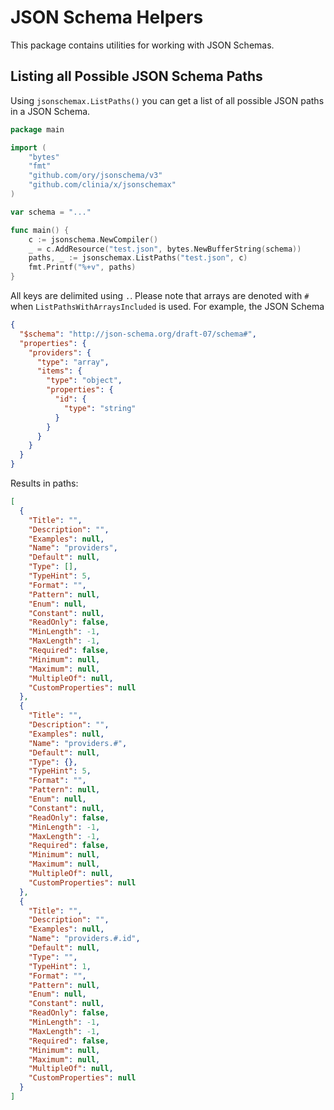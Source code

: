 # JSON Schema Helpers

This package contains utilities for working with JSON Schemas.

## Listing all Possible JSON Schema Paths

Using `jsonschemax.ListPaths()` you can get a list of all possible JSON paths in
a JSON Schema.

```go
package main

import (
	"bytes"
	"fmt"
	"github.com/ory/jsonschema/v3"
	"github.com/clinia/x/jsonschemax"
)

var schema = "..."

func main() {
	c := jsonschema.NewCompiler()
	_ = c.AddResource("test.json", bytes.NewBufferString(schema))
	paths, _ := jsonschemax.ListPaths("test.json", c)
	fmt.Printf("%+v", paths)
}
```

All keys are delimited using `.`. Please note that arrays are denoted with `#`
when `ListPathsWithArraysIncluded` is used. For example, the JSON Schema

```json
{
  "$schema": "http://json-schema.org/draft-07/schema#",
  "properties": {
    "providers": {
      "type": "array",
      "items": {
        "type": "object",
        "properties": {
          "id": {
            "type": "string"
          }
        }
      }
    }
  }
}
```

Results in paths:

```json
[
  {
    "Title": "",
    "Description": "",
    "Examples": null,
    "Name": "providers",
    "Default": null,
    "Type": [],
    "TypeHint": 5,
    "Format": "",
    "Pattern": null,
    "Enum": null,
    "Constant": null,
    "ReadOnly": false,
    "MinLength": -1,
    "MaxLength": -1,
    "Required": false,
    "Minimum": null,
    "Maximum": null,
    "MultipleOf": null,
    "CustomProperties": null
  },
  {
    "Title": "",
    "Description": "",
    "Examples": null,
    "Name": "providers.#",
    "Default": null,
    "Type": {},
    "TypeHint": 5,
    "Format": "",
    "Pattern": null,
    "Enum": null,
    "Constant": null,
    "ReadOnly": false,
    "MinLength": -1,
    "MaxLength": -1,
    "Required": false,
    "Minimum": null,
    "Maximum": null,
    "MultipleOf": null,
    "CustomProperties": null
  },
  {
    "Title": "",
    "Description": "",
    "Examples": null,
    "Name": "providers.#.id",
    "Default": null,
    "Type": "",
    "TypeHint": 1,
    "Format": "",
    "Pattern": null,
    "Enum": null,
    "Constant": null,
    "ReadOnly": false,
    "MinLength": -1,
    "MaxLength": -1,
    "Required": false,
    "Minimum": null,
    "Maximum": null,
    "MultipleOf": null,
    "CustomProperties": null
  }
]
```
